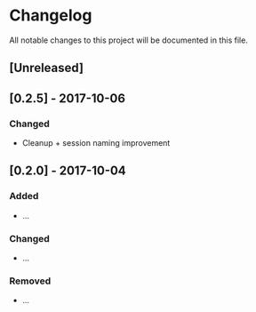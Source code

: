 # Changelog
All notable changes to this project will be documented in this file.

## [Unreleased]

## [0.2.5] - 2017-10-06
### Changed
- Cleanup + session naming improvement

## [0.2.0] - 2017-10-04
### Added
- ...

### Changed
- ...

### Removed
- ...
